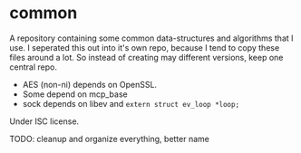 # common
A repository containing some common data-structures and algorithms that I use.
I seperated this out into it's own repo, because I tend to copy these files
around a lot. So instead of creating may different versions, keep one central
repo.

- AES (non-ni) depends on OpenSSL.
- Some depend on mcp_base
- sock depends on libev and `extern struct ev_loop *loop;`

Under ISC license.

TODO: cleanup and organize everything, better name

